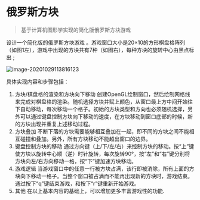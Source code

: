 # 俄罗斯方块

> 基于计算机图形学实现的简化版俄罗斯方块游戏

设计一个简化版的俄罗斯方块游戏 。游戏窗口大小是20×10的方形棋盘格阵列（如图1左），游戏中出现的方块共有7种（如图右），每种方块的旋转中心由黑点标出 ;

![image-20201029113816123](C:\Users\钟辉\AppData\Roaming\Typora\typora-user-images\image-20201029113816123.png)                               



具体实现内容和步骤包括：

1. 方块/棋盘格的渲染和方块向下移动 创建OpenGL绘制窗口，然后绘制网格线来完成对棋盘格的渲染。随机选择方块并赋上颜色，从窗口最上方中间开始往下自动移动，每次移动一个格子。初始的方块类型和方向也必须随机选择，另外可以通过键盘控制方块向下移动的速度，在方块移动到窗口底部的时候，新的方块出现并重复上述移动过程。
2. 方块叠加 不断下落的方块需要能够相互叠加在一起，即不同的方块之间不能相互碰撞和叠加。另外，所有方块移动不能超出窗口的边界。
3. 键盘控制方块的移动 通过方向键（上/下/左/右）来控制方块的移动。按“上”键使方块以旋转中心顺（逆）时针旋转，每次旋转90°，按“左”和“右”键分别将方块向左/右方向移动一格，按“下”键加速方块移动。
4. 游戏逻辑 当游戏窗口中的任意一行被方块占满，该行即被消除，所有上面的方块向下移动一格子。当整个窗口被占满而不能再出现新的方块时，游戏结束。通过按下“q”键结束游戏，和按下“r”键重新开始游戏。
5. 其他 在以上基本内容的基础上，可以增加更多丰富游戏性的功能.